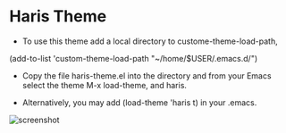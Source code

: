 # Haris Theme
* To use this theme add    a    local    directory    to    custome-theme-load-path,    

(add-to-list 'custom-theme-load-path   "~/home/$USER/.emacs.d/")    

* Copy   the   file haris-theme.el into  the directory and from your Emacs select the theme M-x load-theme, and  haris. 

* Alternatively,  you may  add (load-theme  'haris t)  in your .emacs.

![screenshot](https://github.com/themistocleous/Haris_Theme/blob/master/ScreenShot.png?raw=true)

